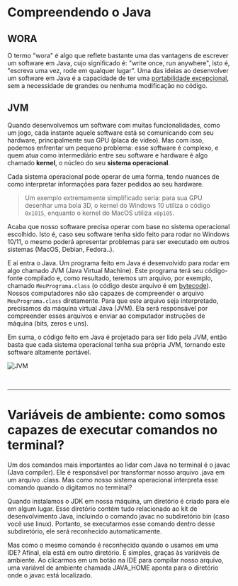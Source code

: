 # Compreendendo o Java

## WORA
O termo "wora" é algo que reflete bastante uma das vantagens de escrever um software em Java, cujo significado é: "write once, run anywhere", isto é, "escreva uma vez, rode em qualquer lugar".
Uma das ideias ao desenvolver um software em Java é a capacidade de ter uma [portabilidade excepcional](https://pt.wikipedia.org/wiki/Portabilidade_de_software), sem a necessidade de grandes ou nenhuma modificação no código.

## JVM
Quando desenvolvemos um software com muitas funcionalidades, como um jogo, cada instante aquele software está se comunicando com seu hardware, principalmente sua GPU (placa de vídeo). Mas com isso, podemos enfrentar um pequeno problema: esse software é complexo, e quem atua como intermediário entre seu software e hardware é algo chamado __kernel__, o núcleo do seu __sistema operacional__.

Cada sistema operacional pode operar de uma forma, tendo nuances de como interpretar informações para fazer pedidos ao seu hardware.
> Um exemplo extremamente simplificado seria: para sua GPU desenhar uma bola 3D, o kernel do Windows 10 utiliza o código `0x1015`, enquanto o kernel do MacOS utiliza `x0p105`.

Acaba que nosso software precisa operar com base no sistema operacional escolhido. Isto é, caso seu software tenha sido feito para rodar no Windows 10/11, o mesmo poderá apresentar problemas para ser executado em outros sistemas (MacOS, Debian, Fedora..).

E aí entra o Java. Um programa feito em Java é desenvolvido para rodar em algo chamado JVM (Java Virtual Machine). Este programa terá seu código-fonte compilado e, como resultado, teremos um arquivo, por exemplo, chamado `MeuPrograma.class` (o código deste arquivo é em [bytecode](https://www.techtarget.com/whatis/definition/bytecode)). 
Nossos computadores não são capazes de compreender o arquivo `MeuPrograma.class` diretamente. Para que este arquivo seja interpretado, precisamos da máquina virtual Java (JVM). Ela será responsável por compreender esses arquivos e enviar ao computador instruções de máquina (bits, zeros e uns). 

Em suma, o código feito em Java é projetado para ser lido pela JVM, então basta que cada sistema operacional tenha sua própria JVM, tornando este software altamente portável.

![JVM](https://github.com/FireguiQueen/Java/assets/98475125/0f973e29-41f0-424e-b832-634ada8c4d5c)

<br>

_____________

# Variáveis de ambiente: como somos capazes de executar comandos no terminal? 
Um dos comandos mais importantes ao lidar com Java no terminal é o javac (Java compiler). Ele é responsável por transformar nosso arquivo .java em um arquivo .class. Mas como nosso sistema operacional interpreta esse comando quando o digitamos no terminal?

Quando instalamos o JDK em nossa máquina, um diretório é criado para ele em algum lugar. Esse diretório contém tudo relacionado ao kit de desenvolvimento Java, incluindo o comando javac no subdiretório bin (caso você use linux). Portanto, se executarmos esse comando dentro desse subdiretório, ele será reconhecido automaticamente.

Mas como o mesmo comando é reconhecido quando o usamos em uma IDE? Afinal, ela está em outro diretório. É simples, graças às variáveis de ambiente. Ao clicarmos em um botão na IDE para compilar nosso arquivo, uma variável de ambiente chamada JAVA_HOME aponta para o diretório onde o javac está localizado.




